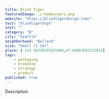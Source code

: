 ```yaml
---
title: Blind Tiger
featuredImage: ./-hamburgers.png
website: "https://blindtigerdesign.com/"
twit: "blindtigerdsgn"
inst: ""
category: "B"
city: "Seattle"
neighborhood: "Ballard"
size: "Small (1-10)"
place: [-122.38330325935408,47.66963602722012]
tags:
    - packaging
    - branding
    - strategy
    - product
published: true
---
```


Description
